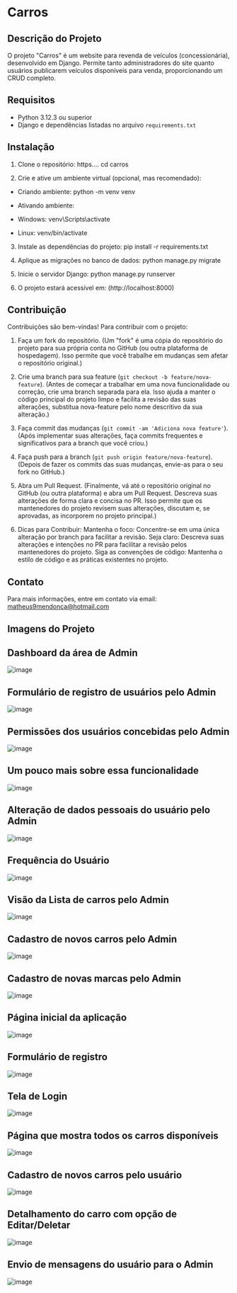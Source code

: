 # Carros

## Descrição do Projeto

O projeto "Carros" é um website para revenda de veículos (concessionária), desenvolvido em Django. Permite tanto administradores do site quanto usuários publicarem veículos disponíveis para venda, proporcionando um CRUD completo.

## Requisitos

- Python 3.12.3 ou superior
- Django e dependências listadas no arquivo `requirements.txt`

## Instalação

1. Clone o repositório:
https....
cd carros


2. Crie e ative um ambiente virtual (opcional, mas recomendado):
- Criando ambiente:
python -m venv venv

- Ativando ambiente:
- Windows: venv\Scripts\activate
- Linux:   venv/bin/activate


3. Instale as dependências do projeto:
pip install -r requirements.txt


4. Aplique as migrações no banco de dados:
python manage.py migrate


5. Inicie o servidor Django:
python manage.py runserver


6. O projeto estará acessível em: (http://localhost:8000)

## Contribuição

Contribuições são bem-vindas! Para contribuir com o projeto:

1. Faça um fork do repositório.
(Um "fork" é uma cópia do repositório do projeto para sua própria conta no GitHub (ou outra plataforma de hospedagem). Isso permite que você trabalhe em mudanças sem afetar o repositório original.)

2. Crie uma branch para sua feature (`git checkout -b feature/nova-feature`).
(Antes de começar a trabalhar em uma nova funcionalidade ou correção, crie uma branch separada para ela. Isso ajuda a manter o código principal do projeto limpo e facilita a revisão das suas alterações, substitua nova-feature pelo nome descritivo da sua alteração.)

3. Faça commit das mudanças (`git commit -am 'Adiciona nova feature'`).
(Após implementar suas alterações, faça commits frequentes e significativos para a branch que você criou.)

4. Faça push para a branch (`git push origin feature/nova-feature`).
(Depois de fazer os commits das suas mudanças, envie-as para o seu fork no GitHub.)

5. Abra um Pull Request.
(Finalmente, vá até o repositório original no GitHub (ou outra plataforma) e abra um Pull Request.
Descreva suas alterações de forma clara e concisa no PR.
Isso permite que os mantenedores do projeto revisem suas alterações, discutam e, se aprovadas, as incorporem no projeto principal.)


7. Dicas para Contribuir:
Mantenha o foco: Concentre-se em uma única alteração por branch para facilitar a revisão.
Seja claro: Descreva suas alterações e intenções no PR para facilitar a revisão pelos mantenedores do projeto.
Siga as convenções de código: Mantenha o estilo de código e as práticas existentes no projeto.


## Contato

Para mais informações, entre em contato via email: matheus9mendonca@hotmail.com


## Imagens do Projeto


## Dashboard da área de Admin
![image](./static/img/dashboard.png)


## Formulário de registro de usuários pelo Admin
![image](./static/img/AdminRegisterUser.png)


## Permissões dos usuários concebidas pelo Admin
![image](./static/img/permissoesDeUser.png)


## Um pouco mais sobre essa funcionalidade
![image](./static/img/permissoesDeUser2.png)


## Alteração de dados pessoais do usuário pelo Admin
![image](./static/img/InfoPessoaisUser.png)


## Frequência do Usuário
![image](./static/img/FrequenciaDoUser.png)


## Visão da Lista de carros pelo Admin
![image](./static/img/VisaoDaListaDeCarros.png)


## Cadastro de novos carros pelo Admin
![image](./static/img/RegistroDeCarrosAdmin.png)


## Cadastro de novas marcas pelo Admin
![image](./static/img/RegistroDeMarcasAdmin.png)


## Página inicial da aplicação
![image](./static/img/Home.png)


## Formulário de registro
![image](./static/img/registerUser.png)


## Tela de Login
![image](./static/img/LoginUser.png)


## Página que mostra todos os carros disponíveis
![image](./static/img/cars.png)


## Cadastro de novos carros pelo usuário
![image](./static/img/RegistroDecarrosPeloUser.png)


## Detalhamento do carro com opção de Editar/Deletar
![image](./static/img/carsUpdate1.png)


## Envio de mensagens do usuário para o Admin
![image](./static/img/contact1.png)










